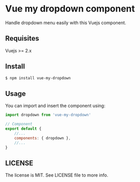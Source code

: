 # Vue my dropdown component
Handle dropdown menu easily with this Vuejs component.

## Requisites
Vuejs >= 2.x

## Install
```bash
$ npm install vue-my-dropdown
```

## Usage 
You can import and insert the component using:

```javascript
import dropdown from 'vue-my-dropdown'

// Component 
export default {
    //...
    components: { dropdown },
    //...
}
```

## LICENSE
The license is MIT. See LICENSE file to more info.